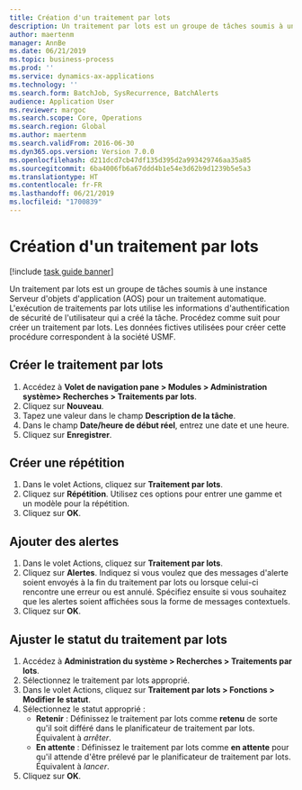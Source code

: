 ```yaml
---
title: Création d'un traitement par lots
description: Un traitement par lots est un groupe de tâches soumis à une instance Serveur d'objets d'application (AOS) pour un traitement automatique.
author: maertenm
manager: AnnBe
ms.date: 06/21/2019
ms.topic: business-process
ms.prod: ''
ms.service: dynamics-ax-applications
ms.technology: ''
ms.search.form: BatchJob, SysRecurrence, BatchAlerts
audience: Application User
ms.reviewer: margoc
ms.search.scope: Core, Operations
ms.search.region: Global
ms.author: maertenm
ms.search.validFrom: 2016-06-30
ms.dyn365.ops.version: Version 7.0.0
ms.openlocfilehash: d211dcd7cb47df135d395d2a993429746aa35a85
ms.sourcegitcommit: 6ba4006fb6a67ddd4b1e54e3d62b9d1239b5e5a3
ms.translationtype: HT
ms.contentlocale: fr-FR
ms.lasthandoff: 06/21/2019
ms.locfileid: "1700839"
---
```

# <a name="create-a-batch-job"></a>Création d'un traitement par lots

[!include [task guide banner](../../includes/task-guide-banner.md)]

Un traitement par lots est un groupe de tâches soumis à une instance Serveur d'objets d'application (AOS) pour un traitement automatique. L'exécution de traitements par lots utilise les informations d'authentification de sécurité de l'utilisateur qui a créé la tâche. Procédez comme suit pour créer un traitement par lots. Les données fictives utilisées pour créer cette procédure correspondent à la société USMF.


## <a name="create-the-batch-job"></a>Créer le traitement par lots
1. Accédez à **Volet de navigation pane > Modules > Administration système> Recherches > Traitements par lots**.
2. Cliquez sur **Nouveau**.
3. Tapez une valeur dans le champ **Description de la tâche**.
4. Dans le champ **Date/heure de début réel**, entrez une date et une heure.
5. Cliquez sur **Enregistrer**.

## <a name="create-a-recurrence"></a>Créer une répétition
1. Dans le volet Actions, cliquez sur **Traitement par lots**.
2. Cliquez sur **Répétition**. Utilisez ces options pour entrer une gamme et un modèle pour la répétition.  
3. Cliquez sur **OK**.

## <a name="add-alerts"></a>Ajouter des alertes
1. Dans le volet Actions, cliquez sur **Traitement par lots**.
2. Cliquez sur **Alertes**. Indiquez si vous voulez que des messages d'alerte soient envoyés à la fin du traitement par lots ou lorsque celui-ci rencontre une erreur ou est annulé. Spécifiez ensuite si vous souhaitez que les alertes soient affichées sous la forme de messages contextuels.   
3. Cliquez sur **OK**.

## <a name="adjust-batch-job-status"></a>Ajuster le statut du traitement par lots
1. Accédez à **Administration du système > Recherches > Traitements par lots**.
2. Sélectionnez le traitement par lots approprié.
3. Dans le volet Actions, cliquez sur **Traitement par lots > Fonctions > Modifier le statut**.
4. Sélectionnez le statut approprié :
    - **Retenir** : Définissez le traitement par lots comme **retenu** de sorte qu'il soit différé dans le planificateur de traitement par lots. Équivalent à *arrêter*.
    - **En attente** : Définissez le traitement par lots comme **en attente** pour qu'il attende d'être prélevé par le planificateur de traitement par lots. Équivalent à *lancer*.
5. Cliquez sur **OK**.
